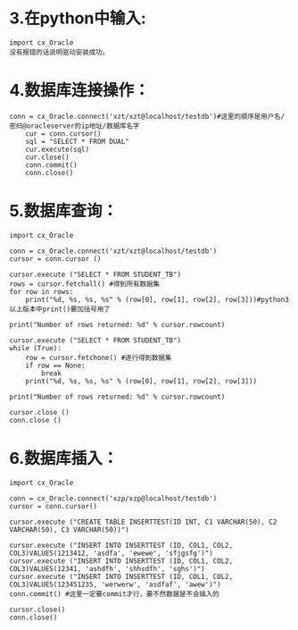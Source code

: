 # 3.在python中输入:

    import cx_Oracle
    没有报错的话说明驱动安装成功。
# 4.数据库连接操作：

    conn = cx_Oracle.connect('xzt/xzt@localhost/testdb')#这里的顺序是用户名/密码@oracleserver的ip地址/数据库名字
        cur = conn.cursor()
        sql = "SELECT * FROM DUAL"
        cur.execute(sql)
        cur.close()
        conn.commit()
        conn.close()
# 5.数据库查询：
    import cx_Oracle  

    conn = cx_Oracle.connect('xzt/xzt@localhost/testdb')    
    cursor = conn.cursor ()  

    cursor.execute ("SELECT * FROM STUDENT_TB")  
    rows = cursor.fetchall() #得到所有数据集 
    for row in rows:  
        print("%d, %s, %s, %s" % (row[0], row[1], row[2], row[3]))#python3以上版本中print()要加括号用了

    print("Number of rows returned: %d" % cursor.rowcount)  

    cursor.execute ("SELECT * FROM STUDENT_TB")  
    while (True):  
        row = cursor.fetchone() #逐行得到数据集
        if row == None:  
            break  
        print("%d, %s, %s, %s" % (row[0], row[1], row[2], row[3])) 

    print("Number of rows returned: %d" % cursor.rowcount)

    cursor.close ()  
    conn.close () 
# 6.数据库插入：
    import cx_Oracle  

    conn = cx_Oracle.connect('xzp/xzp@localhost/testdb')    
    cursor = conn.cursor()  

    cursor.execute ("CREATE TABLE INSERTTEST(ID INT, C1 VARCHAR(50), C2 VARCHAR(50), C3 VARCHAR(50))")  

    cursor.execute ("INSERT INTO INSERTTEST (ID, COL1, COL2, COL3)VALUES(1213412, 'asdfa', 'ewewe', 'sfjgsfg')")  
    cursor.execute ("INSERT INTO INSERTTEST (ID, COL1, COL2, COL3)VALUES(12341, 'ashdfh', 'shhsdfh', 'sghs')")  
    cursor.execute ("INSERT INTO INSERTTEST (ID, COL1, COL2, COL3)VALUES(123451235, 'werwerw', 'asdfaf', 'awew')")  
    conn.commit() #这里一定要commit才行，要不然数据是不会插入的 

    cursor.close()  
    conn.close()
